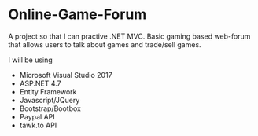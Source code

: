 # Online-Game-Forum
A project so that I can practive .NET MVC.
Basic gaming based web-forum that allows users to talk about games and trade/sell games.

I will be using
  * Microsoft Visual Studio 2017
  * ASP.NET 4.7
  * Entity Framework 
  * Javascript/JQuery
  * Bootstrap/Bootbox
  * Paypal API
  * tawk.to API
